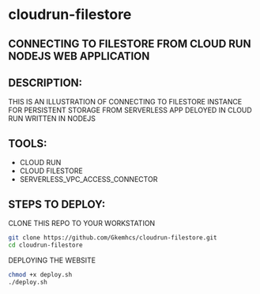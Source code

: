 # cloudrun-filestore
## CONNECTING TO FILESTORE FROM CLOUD RUN  NODEJS WEB APPLICATION
## DESCRIPTION:
THIS IS AN ILLUSTRATION OF CONNECTING TO FILESTORE INSTANCE FOR PERSISTENT STORAGE FROM  SERVERLESS APP DELOYED IN CLOUD RUN WRITTEN IN NODEJS
## TOOLS:
- CLOUD RUN
- CLOUD FILESTORE
- SERVERLESS_VPC_ACCESS_CONNECTOR
## STEPS TO DEPLOY:
CLONE THIS REPO TO YOUR WORKSTATION 
```bash
git clone https://github.com/Gkemhcs/cloudrun-filestore.git
cd cloudrun-filestore
```
DEPLOYING THE WEBSITE 
 ```bash
chmod +x deploy.sh
./deploy.sh
 ```
